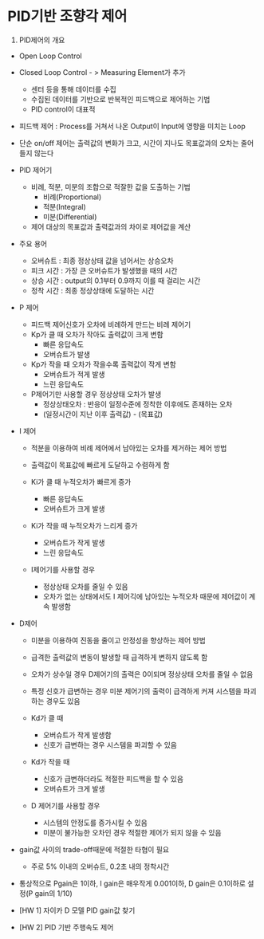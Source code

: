 # PID기반 조향각 제어

1. PID제어의 개요
* Open Loop Control

* Closed Loop Control - > Measuring Element가 추가
    + 센터 등을 통해 데이터를 수집
    + 수집된 데이터를 기반으로 반복적인 피드백으로 제어하는 기법
    + PID control이 대표적

* 피드백 제어 : Process를 거쳐서 나온 Output이 Input에 영향을 미치는 Loop

* 단순 on/off 제어는 출력값의 변화가 크고, 시간이 지나도 목표값과의 오차는 줄어들지 않는다

* PID 제어기
    + 비례, 적분, 미분의 조합으로 적잘한 값을 도출하는 기법
        - 비례(Proportional)
        - 적분(Integral)
        - 미분(Differential)
    + 제어 대상의 목표값과 출력값과의 차이로 제어값을 계산

* 주요 용어
    + 오버슈트 : 최종 정상상태 값을 넘어서는 상승오차
    + 피크 시간 : 가장 큰 오버슈트가 발생했을 때의 시간
    + 상승 시간 : output의 0.1부터 0.9까지 이를 때 걸리는 시간
    + 정착 시간 : 최종 정상상태에 도달하는 시간

* P 제어
    + 피드백 제어신호가 오차에 비례하게 만드는 비례 제어기
    + Kp가 클 때 오차가 작아도 출력값이 크게 변함
        - 빠른 응답속도
        - 오버슈트가 발생
    + Kp가 작을 때 오차가 작을수록 출력값이 작게 변함
        - 오버슈트가 적게 발생
        - 느린 응답속도
    + P제어기만 사용할 경우 정상상태 오차가 발생
        - 정상상태오차 : 반응이 일정수준에 정착한 이후에도 존재하는 오차
        - (일정시간이 지난 이후 출력값) - (목표값)


* I 제어
    + 적분을 이용하여 비례 제어에서 남아있는 오차를 제거하는 제어 방법
    + 출력값이 목표값에 빠르게 도달하고 수렴하게 함 

    + Ki가 클 때 누적오차가 빠르게 증가
        - 빠른 응답속도
        - 오버슈트가 크게 발생

    + Ki가 작을 때 누적오차가 느리게 증가
        - 오버슈트가 작게 발생
        - 느린 응답속도
    + I제어기를 사용할 경우
        - 정상상태 오차를 줄일 수 있음
        - 오차가 없는 상태에서도 I 제어긱에 남아있는 누적오차 때문에 제어값이 계속 발생함

* D제어
    + 미분을 이용하여 진동을 줄이고 안정성을 향상하는 제어 방법

    + 급격한 출력값의 변동이 발생할 때 급격하게 변하지 않도록 함
    + 오차가 상수일 경우 D제어기의 출력은 0이되며 정상상태 오차를 줄일 수 없음
    + 특정 신호가 급변하는 경우 미분 제어기의 출력이 급격하게 커져 시스템을 파괴하는 경우도 있음

    + Kd가 클 때
        - 오버슈트가 작게 발생함
        - 신호가 급변하는 경우 시스템을 파괴할 수 있음
    + Kd가 작을 때
        - 신호가 급변하더라도 적절한 피드백을 할 수 있음
        - 오버슈트가 크게 발생
    + D 제어기를 사용할 경우
        - 시스템의 안정도를 증가시킬 수 있음
        - 미분이 불가능한 오차인 경우 적절한 제어가 되지 않을 수 있음

* gain값 사이의 trade-off때문에 적절한 타협이 필요
    + 주로 5% 이내의 오버슈트, 0.2초 내의 정착시간

* 통상적으로 Pgain은 1이하, I gain은 매우작게 0.001이하, D gain은 0.1이하로 설정(P gain의 1/10)

* [HW 1] 자이카 D 모델 PID gain값 찾기
* [HW 2] PID 기반 주행속도 제어